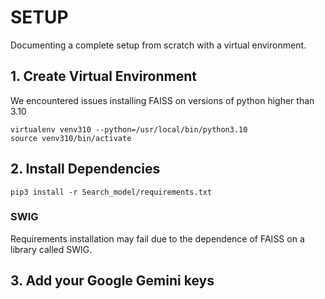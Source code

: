 # SETUP

Documenting a complete setup from scratch with a virtual environment.

## 1. Create Virtual Environment

We encountered issues installing FAISS on versions of python higher 
than 3.10 

```
virtualenv venv310 --python=/usr/local/bin/python3.10
source venv310/bin/activate
```

## 2. Install Dependencies

```
pip3 install -r Search_model/requirements.txt
```
### SWIG

Requirements installation may fail due to the dependence of FAISS
on a library called SWIG. 

## 3. Add your Google Gemini keys




